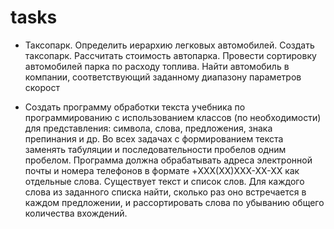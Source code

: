 # tasks

- Таксопарк. Определить иерархию легковых автомобилей. Создать таксопарк. 
Рассчитать стоимость автопарка. 
Провести сортировку автомобилей парка по расходу топлива. 
Найти автомобиль в компании, соответствующий заданному диапазону параметров скорост

- Создать программу обработки текста учебника по программированию с использованием классов (по необходимости) для представления: 
символа, слова, предложения, знака препинания и др. 
Во всех задачах с формированием текста заменять табуляции и последовательности пробелов одним пробелом. 
Программа должна обрабатывать адреса электронной почты и номера телефонов в формате +XXX(XX)XXX-XX-XX как отдельные слова.
Существует текст и список слов. Для каждого слова из заданного списка найти, 
сколько раз оно встречается в каждом предложении, и рассортировать слова по убыванию общего количества вхождений.
